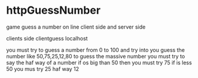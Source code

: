 # httpGuessNumber
game guess a number on line client side and server side



clients side clientguess localhost

you must try to guess a number from 0 to 100
and try into you guess the number like 50,75,25,12,80
 to guess the massive number you must try to say the haf
 way of a number if os big than 50 then you must try
 75 if is less 50 you mus try 25 haf way 12 
 
